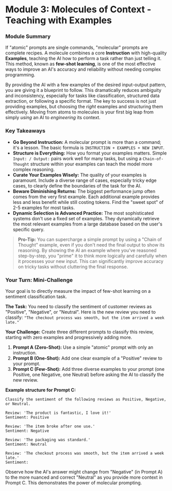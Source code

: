 # Module 3: Molecules of Context - Teaching with Examples

### Module Summary

If "atomic" prompts are single commands, "molecular" prompts are complete recipes. A molecule combines a core **Instruction** with high-quality **Examples**, teaching the AI how to perform a task rather than just telling it. This method, known as **few-shot learning**, is one of the most effective ways to improve an AI's accuracy and reliability without needing complex programming.

By providing the AI with a few examples of the desired input-output pattern, you are giving it a blueprint to follow. This dramatically reduces ambiguity and inconsistency, especially for tasks like classification, structured data extraction, or following a specific format. The key to success is not just providing examples, but choosing the *right* examples and structuring them effectively. Moving from atoms to molecules is your first big leap from simply *using* an AI to *engineering* its context.

### Key Takeaways

*   **Go Beyond Instruction:** A molecular prompt is more than a command; it's a lesson. The basic formula is `INSTRUCTION + EXAMPLES + NEW INPUT`.
*   **Structure is Everything:** How you format your examples matters. Simple `Input: / Output:` pairs work well for many tasks, but using a `Chain-of-Thought` structure within your examples can teach the model more complex reasoning.
*   **Curate Your Examples Wisely:** The quality of your examples is paramount. Include a diverse range of cases, especially tricky edge cases, to clearly define the boundaries of the task for the AI.
*   **Beware Diminishing Returns:** The biggest performance jump often comes from the very first example. Each additional example provides less and less benefit while still costing tokens. Find the "sweet spot" of 2-5 examples for most tasks.
*   **Dynamic Selection is Advanced Practice:** The most sophisticated systems don't use a fixed set of examples. They dynamically retrieve the most relevant examples from a large database based on the user's specific query.

> **Pro-Tip:** You can supercharge a simple prompt by using a "Chain of Thought" example, even if you don't need the final output to show its reasoning. By showing the AI an example where you've reasoned step-by-step, you "prime" it to think more logically and carefully when it processes your new input. This can significantly improve accuracy on tricky tasks without cluttering the final response.

### Your Turn: Mini-Challenge

Your goal is to directly measure the impact of few-shot learning on a sentiment classification task.

**The Task:**
You need to classify the sentiment of customer reviews as "Positive", "Negative", or "Neutral". Here is the new review you need to classify:
`"The checkout process was smooth, but the item arrived a week late."`

**Your Challenge:**
Create three different prompts to classify this review, starting with zero examples and progressively adding more.

1.  **Prompt A (Zero-Shot):** Use a simple "atomic" prompt with only an instruction.
2.  **Prompt B (One-Shot):** Add one clear example of a "Positive" review to your prompt.
3.  **Prompt C (Few-Shot):** Add three diverse examples to your prompt (one Positive, one Negative, one Neutral) before asking the AI to classify the new review.

**Example structure for Prompt C:**
```
Classify the sentiment of the following reviews as Positive, Negative, or Neutral.

Review: 'The product is fantastic, I love it!'
Sentiment: Positive

Review: 'The item broke after one use.'
Sentiment: Negative

Review: 'The packaging was standard.'
Sentiment: Neutral

Review: 'The checkout process was smooth, but the item arrived a week late.'
Sentiment:
```

Observe how the AI's answer might change from "Negative" (in Prompt A) to the more nuanced and correct "Neutral" as you provide more context in Prompt C. This demonstrates the power of molecular prompting.
